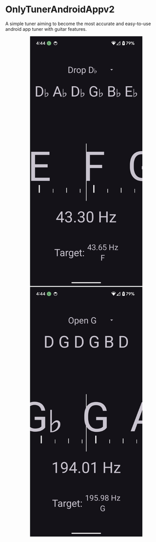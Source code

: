 # OnlyTunerAndroidAppv2
A simple tuner aiming to become the most accurate and easy-to-use android app tuner with guitar features.
<p align="center">
  <img src="docs/imgs/screengrab1.png" width="350" title="hover text">
  <img src="docs/imgs/screengrab2.png" width="350" alt="accessibility text">
</p>
